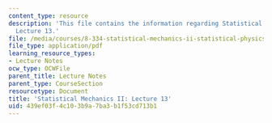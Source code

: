```yaml
---
content_type: resource
description: 'This file contains the information regarding Statistical Mechanics II:
  Lecture 13.'
file: /media/courses/8-334-statistical-mechanics-ii-statistical-physics-of-fields-spring-2014/439ef03f4c103b9a7ba3b1f53cd713b1_MIT8_334S14_Lec13.pdf
file_type: application/pdf
learning_resource_types:
- Lecture Notes
ocw_type: OCWFile
parent_title: Lecture Notes
parent_type: CourseSection
resourcetype: Document
title: 'Statistical Mechanics II: Lecture 13'
uid: 439ef03f-4c10-3b9a-7ba3-b1f53cd713b1
---
```

